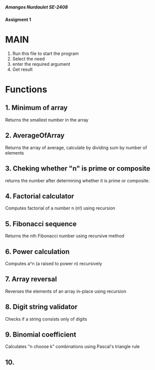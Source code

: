 ##### Amangos Nurdaulet SE-2408
#### Assigment 1
# MAIN

1. Run this file to start the program
2. Select the need
3. enter the required argument
4. Get result

# Functions
## 1. Minimum of array
Returns the smallest number in the array

## 2. AverageOfArray
Returns the array of average, calculate by dividing sum by number of elements

## 3. Cheking whether "n" is prime or composite
returns the number after determining whether it is prime or composite.

## 4. Factorial calculator
Computes factorial of a number n (n!) using recursion

## 5. Fibonacci sequence 
Returns the nth Fibonacci number using recursive method

## 6. Power calculation
Computes a^n (a raised to power n) recursively

## 7. Array reversal
Reverses the elements of an array in-place using recursion

## 8. Digit string validator
Checks if a string consists only of digits 

## 9. Binomial coefficient
Calculates "n choose k" combinations using Pascal's triangle rule

## 10.